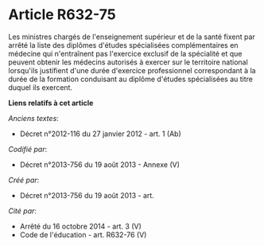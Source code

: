 # Article R632-75

Les ministres chargés de l'enseignement supérieur et de la santé fixent par arrêté la liste des diplômes d'études
spécialisées complémentaires en médecine qui n'entraînent pas l'exercice exclusif de la spécialité et que peuvent obtenir les
médecins autorisés à exercer sur le territoire national lorsqu'ils justifient d'une durée d'exercice professionnel
correspondant à la durée de la formation conduisant au diplôme d'études spécialisées au titre duquel ils exercent.

**Liens relatifs à cet article**

_Anciens textes_:

  - Décret n°2012-116 du 27 janvier 2012 - art. 1 (Ab)

_Codifié par_:

  - Décret n°2013-756 du 19 août 2013 -  Annexe (V)

_Créé par_:

  - Décret n°2013-756 du 19 août 2013 - art.

_Cité par_:

  - Arrêté du 16 octobre 2014 - art. 3 (V)
  - Code de l'éducation - art. R632-76 (V)
